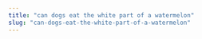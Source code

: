 ```yaml
---
title: "can dogs eat the white part of a watermelon"
slug: "can-dogs-eat-the-white-part-of-a-watermelon"
---
```


